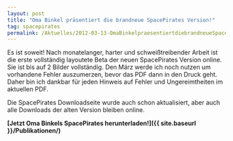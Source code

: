 ```yaml
---
layout: post
title: "Oma Binkel präsentiert die brandneue SpacePirates Version!"
tag: spacepirates
permalink: /Aktuelles/2012-03-13-OmaBinkelpraesentiertdiebrandneueSpacePiratesVersion
---
```


Es ist soweit! Nach monatelanger, harter und schweißtreibender Arbeit ist die erste vollständig layoutete Beta der neuen SpacePirates Version online. Sie ist bis auf 2 Bilder vollständig. Den März werde ich noch nutzen um vorhandene Fehler auszumerzen, bevor das PDF dann in den Druck geht. Daher bin ich dankbar für jeden Hinweis auf Fehler und Ungereimtheiten im aktuellen PDF.

Die SpacePirates Downloadseite wurde auch schon aktualisiert, aber auch alle Downloads der alten Version bleiben online.

**[Jetzt Oma Binkels SpacePirates herunterladen!]({{ site.baseurl }}/Publikationen/)**



